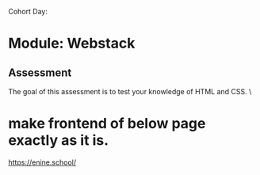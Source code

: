 Cohort Day:

# Module: Webstack

## Assessment
The goal of this assessment is to test your knowledge of HTML and CSS.  \

# make frontend of below page exactly as it is.

<https://enine.school/>

